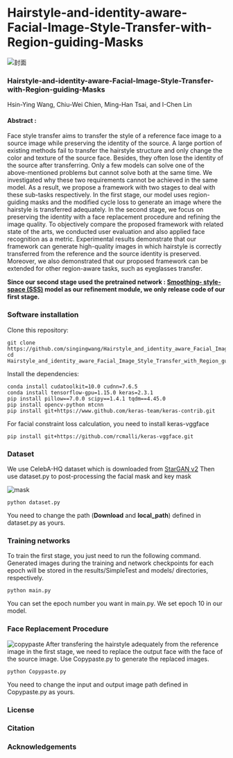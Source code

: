 # Hairstyle-and-identity-aware-Facial-Image-Style-Transfer-with-Region-guiding-Masks

![封面](https://github.com/singingwang/Hairstyle-and-identity-aware-Facial-Image-Style-Transfer-with-Region-guiding-Masks/assets/25973060/e6a40530-b245-4092-b30a-0d25f874b408)
### Hairstyle-and-identity-aware-Facial-Image-Style-Transfer-with-Region-guiding-Masks
Hsin-Ying Wang, Chiu-Wei Chien, Ming-Han Tsai, and I-Chen Lin
#### **Abstract :**
Face style transfer aims to transfer the style of a reference face image to a source image while preserving the identity of the source. A large portion of existing methods fail to transfer the hairstyle structure and only change the color and texture of the source face. Besides, they often lose the identity of the source after transferring. Only a few models can solve one of the above-mentioned problems but cannot solve both at the same time. We investigated why these two requirements cannot be achieved in the same model. As a result, we propose a framework with two stages to deal with these sub-tasks respectively. In the first stage, our model uses region-guiding masks and the modified cycle loss to generate an image where the hairstyle is transferred adequately. In the second stage, we focus on preserving the identity with a face replacement procedure and refining the image quality. To objectively compare the proposed framework with related state of the arts, we conducted user evaluation and also applied face recognition as a metric. Experimental results demonstrate that our framework can generate high-quality images in which hairstyle is correctly transferred from the reference and the source identity is preserved. Moreover, we also demonstrated that our proposed framework can be extended for other region-aware tasks, such as eyeglasses transfer.

**Since our second stage used the pretrained network : [Smoothing-
style-space (SSS)](https://github.com/yhlleo/SmoothingLatentSpace) model as our refinement module, we only release code of our first stage.**

### Software installation
Clone this repository:
```
git clone https://github.com/singingwang/Hairstyle_and_identity_aware_Facial_Image_Style_Transfer_with_Region_guiding_Masks.git
cd Hairstyle_and_identity_aware_Facial_Image_Style_Transfer_with_Region_guiding_Masks/
```
Install the dependencies:
```
conda install cudatoolkit=10.0 cudnn=7.6.5
conda install tensorflow-gpu=1.15.0 keras=2.3.1
pip install pillow==7.0.0 scipy==1.4.1 tqdm==4.45.0
pip install opencv-python mtcnn
pip install git+https://www.github.com/keras-team/keras-contrib.git
```
For facial constraint loss calculation, you need to install keras-vggface
```
pip install git+https://github.com/rcmalli/keras-vggface.git
```
### Dataset
We use CelebA-HQ dataset which is downloaded from [StarGAN v2](https://github.com/clovaai/stargan-v2)
Then use dataset.py to post-processing the facial mask and key mask

![mask](https://github.com/singingwang/Hairstyle_and_identity_aware_Facial_Image_Style_Transfer_with_Region_guiding_Masks/assets/25973060/d87deb1c-baeb-4ecb-8627-38a70e2ea48c)

```
python dataset.py
```
You need to change the path (**Download** and **local_path**) defined in dataset.py as yours.

### Training networks
To train the first stage, you just need to run the following command. Generated images during the training and network checkpoints for each epoch will be stored in the results/SimpleTest and models/ directories, respectively. 
```
python main.py
```
You can set the epoch number you want in main.py. We set epoch 10 in our model.

### Face Replacement Procedure

![copypaste](https://github.com/singingwang/Hairstyle_and_identity_aware_Facial_Image_Style_Transfer_with_Region_guiding_Masks/assets/25973060/2cac97de-b1c6-479d-a292-2b2ee07c94a1)
After transfering the hairstyle adequately from the reference image in the first stage, we need to replace the output face with the face of the source image. Use Copypaste.py to generate the replaced images. 
```
python Copypaste.py
```
You need to change the input and output image path defined in Copypaste.py as yours.

### License
### Citation
### Acknowledgements
